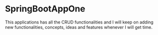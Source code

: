 # SpringBootAppOne
This applications has all the CRUD functionalities and I will keep on adding new functionalities, concepts, ideas and features whenever I will get time.
